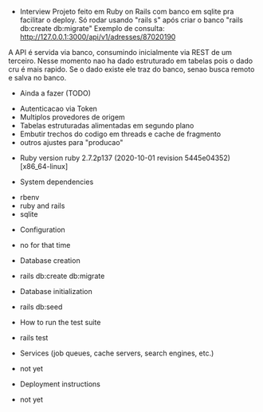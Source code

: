 * Interview
Projeto feito em Ruby on Rails com banco em sqlite pra facilitar o deploy.
Só rodar usando "rails s" após criar o banco "rails db:create db:migrate"
Exemplo de consulta: http://127.0.0.1:3000/api/v1/adresses/87020190

A API é servida via banco, consumindo inicialmente via REST de um terceiro.
Nesse momento nao ha dado estruturado em tabelas pois o dado cru é mais rapido.
Se o dado existe ele traz do banco, senao busca remoto e salva no banco.

* Ainda a fazer (TODO)
- Autenticacao via Token
- Multiplos provedores de origem
- Tabelas estruturadas alimentadas em segundo plano
- Embutir trechos do codigo em threads e cache de fragmento
- outros ajustes para "producao"

* Ruby version
ruby 2.7.2p137 (2020-10-01 revision 5445e04352) [x86_64-linux]

* System dependencies
- rbenv
- ruby and rails
- sqlite

* Configuration
- no for that time

* Database creation
- rails db:create db:migrate

* Database initialization
- rails db:seed

* How to run the test suite
- rails test

* Services (job queues, cache servers, search engines, etc.)
- not yet

* Deployment instructions
- not yet

